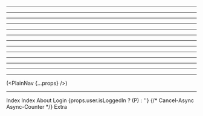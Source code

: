 


---------------------------------------------------------------



---------------------------------------------------------------



---------------------------------------------------------------



---------------------------------------------------------------



---------------------------------------------------------------



---------------------------------------------------------------



---------------------------------------------------------------



---------------------------------------------------------------



---------------------------------------------------------------



---------------------------------------------------------------



---------------------------------------------------------------



---------------------------------------------------------------



---------------------------------------------------------------

(<PlainNav {...props} />)

---------------------------------------------------------------

 <Link to="/">Index</Link>
<Link to="/index">Index</Link>
<Link to="/index/about">About</Link>
<Link to="/index/login">Login</Link>
{props.user.isLoggedIn ? (<Link to="/indexp">P</Link>) : ''}
{/* <Link to="/index/ca">Cancel-Async</Link>
<Link to="/index/ac">Async-Counter</Link> */}
<Link to="/index/extra">Extra</Link>
